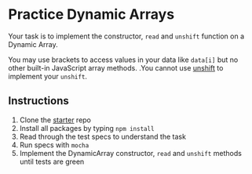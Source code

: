 # Practice Dynamic Arrays

Your task is to implement the constructor, `read` and `unshift` function on a Dynamic Array.

You may use brackets to access values in your data like `data[i]` but no other built-in JavaScript array methods. .You cannot use [unshift][mdn-unshift] to implement your `unshift`.

## Instructions

1. Clone the [starter] repo
2. Install all packages by typing `npm install`
3. Read through the test specs to understand the task
4. Run specs with `mocha`
4. Implement the DynamicArray constructor, `read` and `unshift` methods until
   tests are green


[mdn-unshift]: https://developer.mozilla.org/en-US/docs/Web/JavaScript/Reference/Global_Objects/Array/unshift
[starter]: https://github.com/appacademy-starters/practice-dynamic-array
